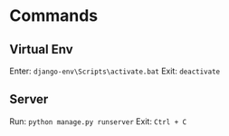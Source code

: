 # Commands

## Virtual Env

Enter: `django-env\Scripts\activate.bat`
Exit: `deactivate`

## Server

Run: `python manage.py runserver`
Exit: `Ctrl + C`

